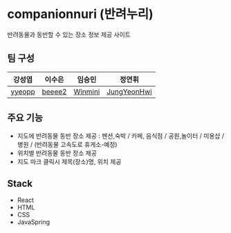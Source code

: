 # companionnuri (반려누리)
반려동물과 동반할 수 있는 장소 정보 제공 사이트

## 팀 구성
| 강성엽 | 이수은 | 임승민 | 정연휘 |
|---|---|---|---|
|[yyeopp](https://github.com/yyeopp)|[beeee2](https://github.com/beeee2)|[Winmini](https://github.com/Winmini)|[JungYeonHwi](https://github.com/JungYeonHwi)|


## 주요 기능
- 지도에 반려동물 동반 장소 제공 : 펜션,숙박 / 카페, 음식점 / 공원,놀이터 / 미용샵 / 병원 / (반려동물 고속도로 휴게소-예정)
- 위치별 반려동물 동반 장소 제공
- 지도 마크 클릭시 제목(장소)명, 위치 제공

## Stack
- React
- HTML
- CSS
- JavaSpring
